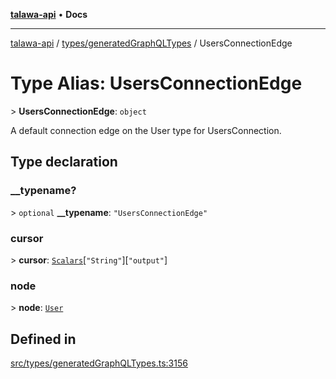 [**talawa-api**](../../../README.md) • **Docs**

***

[talawa-api](../../../modules.md) / [types/generatedGraphQLTypes](../README.md) / UsersConnectionEdge

# Type Alias: UsersConnectionEdge

\> **UsersConnectionEdge**: `object`

A default connection edge on the User type for UsersConnection.

## Type declaration

### \_\_typename?

\> `optional` **\_\_typename**: `"UsersConnectionEdge"`

### cursor

\> **cursor**: [`Scalars`](Scalars.md)\[`"String"`\]\[`"output"`\]

### node

\> **node**: [`User`](User.md)

## Defined in

[src/types/generatedGraphQLTypes.ts:3156](https://github.com/PalisadoesFoundation/talawa-api/blob/5e38dbf44e47f2fc703410fad29ab5c8f7f26c77/src/types/generatedGraphQLTypes.ts#L3156)
